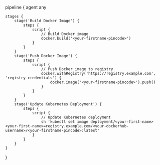 pipeline {
    agent any

    stages {
        stage('Build Docker Image') {
            steps {
                script {
                    // Build Docker image
                    docker.build('<your-firstname-pincode>')
                }
            }
        }
        stage('Push Docker Image') {
            steps {
                script {
                    // Push Docker image to registry
                    docker.withRegistry('https://registry.example.com', 'registry-credentials') {
                        docker.image('<your-firstname-pincode>').push()
                    }
                }
            }
        }
        stage('Update Kubernetes Deployment') {
            steps {
                script {
                    // Update Kubernetes deployment
                    sh 'kubectl set image deployment/<your-first-name> <your-first-name>=registry.example.com/<your-dockerhub-username>/<your-firstname-pincode>:latest'
                }
            }
        }
    }
}
